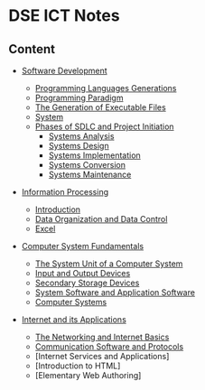 # DSE ICT Notes
## Content

- [Software Development](https://github.com/LioQing/ICT-Notes/blob/master/Software%20Development.md)
    - [Programming Languages Generations](https://github.com/LioQing/ICT-Notes/blob/master/Software%20Development.md#programming-languages-generations)
    - [Programming Paradigm](https://github.com/LioQing/ICT-Notes/blob/master/Software%20Development.md#programming-paradigm)
    - [The Generation of Executable Files](https://github.com/LioQing/ICT-Notes/blob/master/Software%20Development.md#the-generation-of-executable-files)
    - [System](https://github.com/LioQing/ICT-Notes/blob/master/Software%20Development.md#system)
    - [Phases of SDLC and Project Initiation](https://github.com/LioQing/ICT-Notes/blob/master/Software%20Development.md#phases-of-sdlc-and-project-initiation)
        - [Systems Analysis](https://github.com/LioQing/ICT-Notes/blob/master/Software%20Development.md#systems-analysis)
        - [Systems Design](https://github.com/LioQing/ICT-Notes/blob/master/Software%20Development.md#systems-design)
        - [Systems Implementation](https://github.com/LioQing/ICT-Notes/blob/master/Software%20Development.md#systems-implementation)
        - [Systems Conversion](https://github.com/LioQing/ICT-Notes/blob/master/Software%20Development.md#systems-conversion)
        - [Systems Maintenance](https://github.com/LioQing/ICT-Notes/blob/master/Software%20Development.md#systems-maintenance)

- [Information Processing](https://github.com/LioQing/ICT-Notes/blob/master/Information_Processing.md)
	- [Introduction](https://github.com/LioQing/ICT-Notes/blob/master/Information_Processing.md#introduction)
	- [Data Organization and Data Control](https://github.com/LioQing/ICT-Notes/blob/master/Information_Processing.md#data-organization-and-data-control)
	- [Excel](https://github.com/LioQing/ICT-Notes/blob/master/Excel_Summary.md)

- [Computer System Fundamentals](https://github.com/LioQing/ICT-Notes/blob/master/Computer%20System%20Fundamentals.md)
    - [The System Unit of a Computer System](https://github.com/LioQing/ICT-Notes/blob/master/Computer%20System%20Fundamentals.md#the-system-unit-of-a-computer-system)
    - [Input and Output Devices](https://github.com/LioQing/ICT-Notes/blob/master/Computer%20System%20Fundamentals.md#input-and-output-devices)
    - [Secondary Storage Devices](https://github.com/LioQing/ICT-Notes/blob/master/Computer%20System%20Fundamentals.md#secondary-storage-devices)
    - [System Software and Application Software](https://github.com/LioQing/ICT-Notes/blob/master/Computer%20System%20Fundamentals.md#system-software-and-application-software)
    - [Computer Systems](https://github.com/LioQing/ICT-Notes/blob/master/Computer%20System%20Fundamentals.md#computer-systems)

- [Internet and its Applications](https://github.com/LioQing/ICT-Notes/blob/master/Internet%20and%20its%20Applications.md)
	- [The Networking and Internet Basics](https://github.com/LioQing/ICT-Notes/blob/master/Internet%20and%20its%20Applications.md#the-networking-and-internet-basics)
	- [Communication Software and Protocols](https://github.com/LioQing/ICT-Notes/blob/master/Internet%20and%20its%20Applications.md#communication-software-and-protocols)
	- [Internet Services and Applications]
	- [Introduction to HTML]
	- [Elementary Web Authoring]
